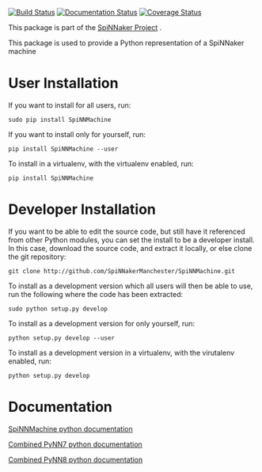 [![Build Status](https://github.com/SpiNNakerManchester/SpiNNMachine/workflows/Python%20Actions/badge.svg)](https://github.com/SpiNNakerManchester/SpiNNMachine/actions)
[![Documentation Status](https://readthedocs.org/projects/spinnmachine/badge/?version=latest)](https://spinnmachine.readthedocs.io/en/latest/?badge=latest)
[![Coverage Status](https://coveralls.io/repos/github/SpiNNakerManchester/SpiNNMachine/badge.svg?branch=master)](https://coveralls.io/github/SpiNNakerManchester/SpiNNMachine?branch=master)

This package is part of the [SpiNNaker Project](http://apt.cs.manchester.ac.uk/projects/SpiNNaker/) .

This package is used to provide a Python representation of a SpiNNaker machine

User Installation
=================
If you want to install for all users, run:

    sudo pip install SpiNNMachine

If you want to install only for yourself, run:

    pip install SpiNNMachine --user

To install in a virtualenv, with the virtualenv enabled, run:

    pip install SpiNNMachine

Developer Installation
======================
If you want to be able to edit the source code, but still have it referenced
from other Python modules, you can set the install to be a developer install.
In this case, download the source code, and extract it locally, or else clone
the git repository:

    git clone http://github.com/SpiNNakerManchester/SpiNNMachine.git

To install as a development version which all users will then be able to use,
run the following where the code has been extracted:

    sudo python setup.py develop

To install as a development version for only yourself, run:

    python setup.py develop --user

To install as a development version in a virtualenv, with the virutalenv
enabled, run:

    python setup.py develop

Documentation
=============
[SpiNNMachine python documentation](http://spinnmachine.readthedocs.io)

[Combined PyNN7 python documentation](http://spinnaker7manchester.readthedocs.io)

[Combined PyNN8 python documentation](http://spinnaker8manchester.readthedocs.io)
